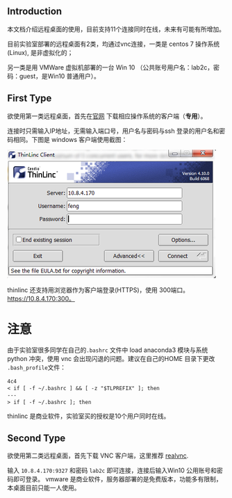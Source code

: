 ## Introduction

本文档介绍远程桌面的使用，目前支持11个连接同时在线，未来有可能有所增加。

目前实验室部署的远程桌面有2类，均通过vnc连接，一类是 centos 7 操作系统(Linux), 是非虚拟化的；

另一类是用 VMWare 虚拟机部署的一台 Win 10 （公共账号用户名：lab2c，密码：guest，是Win10 普通用户）。

## First Type

欲使用第一类远程桌面，首先在[官网](https://www.cendio.com/thinlinc/download) 下载相应操作系统的客户端（**专用**）。

连接时只需输入IP地址，无需输入端口号，用户名与密码与ssh 登录的用户名和密码相同。下图是 windows 客户端使用截图：

![](screenshot.png)

thinlinc 还支持用浏览器作为客户端登录(HTTPS)，使用 300端口。https://10.8.4.170:300。

# 注意
由于实验室很多同学在自己的`.bashrc` 文件中 load anaconda3 模块与系统 python 冲突，使用 vnc 会出现闪退的问题。建议在自己的HOME 目录下更改
`.bash_profile`文件：
```shell
4c4
< if [ -f ~/.bashrc ] && [ -z "$TLPREFIX" ]; then
---
> if [ -f ~/.bashrc ]; then
```

thinlinc 是商业软件，实验室买的授权是10个用户同时在线。

## Second Type

欲使用第二类远程桌面，首先下载 VNC 客户端，这里推荐 [realvnc](https://www.realvnc.com/en/connect/download/viewer/).

输入 `10.8.4.170:9327` 和密码 `lab2c` 即可连接，连接后输入Win10 公用账号和密码即可登录。
vmware 是商业软件，服务器部署的是免费版本，功能多有限制，本桌面目前只能一人使用。

